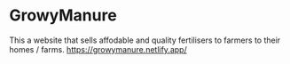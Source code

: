 # GrowyManure
This a website that sells affodable and quality fertilisers to farmers to their homes / farms.
https://growymanure.netlify.app/
